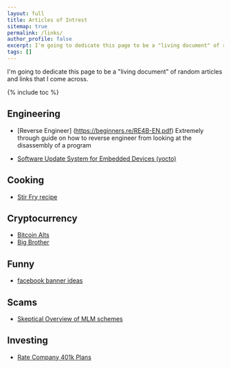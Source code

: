 ```yaml
---
layout: full
title: Articles of Intrest
sitemap: true
permalink: /links/
author_profile: false
excerpt: I'm going to dedicate this page to be a "living document" of random articles and links that I come across
tags: []
---
```


I'm going to dedicate this page to be a "living document" of random articles and links that I come across.

{% include toc %}


## Engineering

- [Reverse Engineer] (https://beginners.re/RE4B-EN.pdf) Extremely through guide on how to reverse engineer from looking at the disassembly of a program 

- [Software Update System for Embedded Devices (yocto)](https://github.com/sbabic/swupdate) 

## Cooking

 - [Stir Fry recipe](https://www.lifehacker.com.au/2016/04/make-foolproof-stir-fry-dishes-with-this-simple-formula/)

## Cryptocurrency

 - [Bitcoin Alts](http://www.investopedia.com/tech/6-most-important-cryptocurrencies-other-bitcoin/)
 - [Big Brother](https://www.socialcooling.com/)
 
 ## Funny
 
  - [facebook banner ideas](http://www.hongkiat.com/blog/creative-facebook-timeline-covers/)
  
 ## Scams
  - [Skeptical Overview of MLM schemes](http://www.mlmwatch.org/)
  
 ## Investing
  - [Rate Company 401k Plans](https://www.brightscope.com/ratings/)